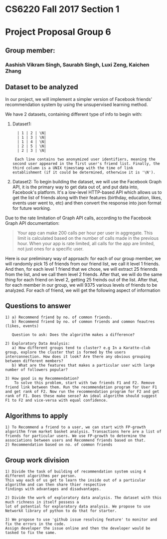 # CS6220 Fall 2017 Section 1
# Project Proposal Group 6
## Group member: 
### Aashish Vikram Singh, Saurabh Singh, Luxi Zeng, Kaichen Zhang
## Dataset to be analyzed
In our project, we will implement a simpler version of Facebook friends' recommendation system by using the unsupervised learning method. 

We have 2 datasets, containing different type of info to begin with:
1) Dataset1:   

         | 1 | 2 | \N|
         | 1 | 3 | \N|
         | 1 | 4 | \N|
         | 2 | 5 | \N|
         | 2 | 3 | \N|
        
        Each line contains two anonymized user identifiers, meaning the second user appeared in the first user's friend list. Finally, the third column is a UNIX timestamp with the time of link establishment (if it could be determined, otherwise it is '\N').
        
2) Dataset2:  To begin building the dataset, we will use the Facebook Graph API, it is the primary way to get data out of, and put data into, Facebook's platform. It's a low-level HTTP-based API which allows us to get the list of friends along with their features (birthday, education, likes, events user went to, etc) and then convert the response into json format for future working. 

Due to the rate limitation of Graph API calls, according to the Facebook Graph API documentation: 
> Your app can make 200 calls per hour per user in aggregate. This limit is calculated based on the number of calls made in the previous hour. When your app is rate limited, all calls for the app are limited, not just ones for a specific user.

Here is our preliminary way of approach: for each of our group member, we will randomly pick 15 of friends from our friend list, we call it level 1 friends. And then, for each level 1 friend that we chose, we will extract 25 friennds from the list, and we call them level 2 friends. After that, we will do the same thing for each friend on level 2, getting 25 freinds out of the list. After that, for each member in our group, we will 9375 various levels of friends to be analyzed. For each of friend, we will get the following aspect of information
## Questions to answer

    1) a) Recommend friend by no. of common friends.
       b) Recommend friend by no. of common friends and common feautres (likes, events)
       
       Question to ask: Does the algorithm makes a difference?
       
    2) Exploratory Data Analysis:
       a) How different groups tend to cluster? e.g In a Karatte-club group, explore the cluster that is formed by the users interconnection. How does it look? Are there any obvious grouping between different members?
       b) What are the features that makes a particular user with large number of followers popular?

    3) How good is my Recommendation? 
        To solve this problem, start with two friends F1 and F2. Remove friend link between them. Run the recommendation program for User F1 and get rank of F2. Now run the recommendation program for F2 and get rank of F1. Does these make sense? An ideal algorithm should suggest F1 to F2 and vice-versa with equal confidence.
        

## Algorithms to apply

    1) To Recommend a friend to a user, we can start with FP-growth algorithm from market basket analysis. Transactions here are a list of friends for particular users. We use FP-growth to determine the associations between users and Recommend friends based on that.
    2) Recommendation based on no. of common friends

## Group work division
    1) Divide the task of building of recommendation system using 4 different algorithms per person. 
    This way each of us get to learn the inside out of a particular algorithm and can then share thier respective 
    findings with advantages and disadvantages.
    
    2) Divide the work of exploratory data analysis. The dataset with this much richness in itself possess a 
    lot of potential for exploratory data analysis. We propose to use NetworkX library of python to do that for starter.
    
    3) We propose to use 'github issue resolving feature' to monitor and fix the errors in the code. 
    Assign developer the issue online and then the developer would be tasked to fix the same.
